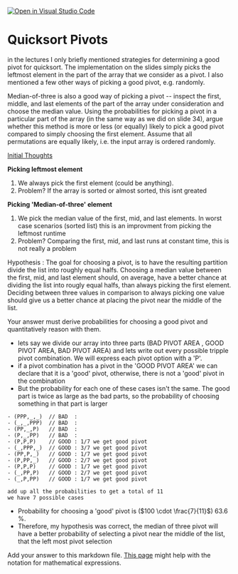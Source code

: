 [![Open in Visual Studio Code](https://classroom.github.com/assets/open-in-vscode-718a45dd9cf7e7f842a935f5ebbe5719a5e09af4491e668f4dbf3b35d5cca122.svg)](https://classroom.github.com/online_ide?assignment_repo_id=12093761&assignment_repo_type=AssignmentRepo)
# Quicksort Pivots

in the lectures I only briefly mentioned strategies for determining a good pivot
for quicksort. The implementation on the slides simply picks the leftmost
element in the part of the array that we consider as a pivot. I also mentioned a
few other ways of picking a good pivot, e.g. randomly.

Median-of-three is also a good way of picking a pivot -- inspect the first,
middle, and last elements of the part of the array under consideration and
choose the median value. Using the probabilities for picking a pivot in a
particular part of the array (in the same way as we did on slide 34), argue
whether this method is more or less (or equally) likely to pick a good pivot
compared to simply choosing the first element. Assume that all permutations are
equally likely, i.e. the input array is ordered randomly.

<ins>Initial Thoughts</ins>

**Picking leftmost element**
  1. We always pick the first element (could be anything). 
  2. Problem? If the array is sorted or almost sorted, this isnt greated
     
**Picking 'Median-of-three' element**
  1. We pick the median value of the first, mid, and last elements. In worst case scenarios (sorted list) this is an improvment from picking the leftmost runtime
  2. Problem? Comparing the first, mid, and last runs at constant time, this is not really a problem

Hypothesis : The goal for choosing a pivot, is to have the resulting partition divide the list into roughly equal halfs. Choosing a median value between the first, mid, and last element should, on average, have a better chance at dividing the list into rougly equal halfs, than always picking the first element. Deciding between three values in comparison to always picking one value should give us a better chance at placing the pivot near the middle of the list. 

Your answer must derive probabilities for choosing a good pivot and
quantitatively reason with them.

- lets say we divide our array into three parts (BAD PIVOT AREA , GOOD PIVOT AREA, BAD PIVOT AREA) and lets write out every possible tripple pivot combination. We will express each pivot option with a 'P'.
- if a pivot combination has a pivot in the 'GOOD PIVOT AREA' we can declare that it is a 'good' pivot, otherwise, there is not a 'good' pivot in the combination
- But the probability for each one of these cases isn't the same. The good part is twice as large as the bad parts, so the probability of choosing something in that part is larger
```
- (PPP,_,_)  // BAD  :
- (_,_,PPP)  // BAD  : 
- (PP,_,P)   // BAD  :   
- (P,_,PP)   // BAD  :
- (P,P,P)    // GOOD : 1/7 we get good pivot
- (_,PPP,_)  // GOOD : 3/7 we get good pivot
- (PP,P,_)   // GOOD : 1/7 we get good pivot
- (P,PP,_)   // GOOD : 2/7 we get good pivot
- (P,P,P)    // GOOD : 1/7 we get good pivot
- (_,PP,P)   // GOOD : 2/7 we get good pivot
- (_,P,PP)   // GOOD : 1/7 we get good pivot

add up all the probabilities to get a total of 11
we have 7 possible cases
```

- Probability for choosing a 'good' pivot is ($100 \cdot \frac{7}{11}$) $63.6$ %.
- Therefore, my hypothesis was correct, the median of three pivot will have a better probability of selecting a pivot near the middle of the list, that the left most pivot selection
 

Add your answer to this markdown file. [This
page](https://docs.github.com/en/get-started/writing-on-github/working-with-advanced-formatting/writing-mathematical-expressions)
might help with the notation for mathematical expressions.
